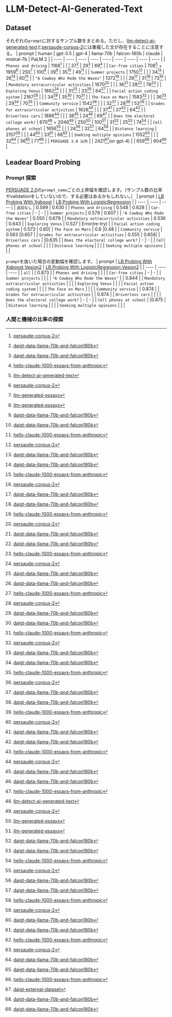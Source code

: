 # LLM-Detect-AI-Generated-Text

## Dataset

それぞれの`prompt`に対するサンプル数をまとめる。ただし、[llm-detect-ai-generated-text](https://www.kaggle.com/competitions/llm-detect-ai-generated-text/data)と[persaude-corpus-2](https://www.kaggle.com/datasets/nbroad/persaude-corpus-2/)には重複した文が存在することに注意する。
| prompt | human | gpt-3.5 | gpt-4 | llama-70b | falcon-180b | claude | mistral-7b | PaLM 2 |
| ---- | ---- | ---- | ---- | ---- | ---- | ---- | ---- | ---- |
| `Phones and driving` | 1168[^8] | | | 37[^4] | 29[^4] | 69[^6] |
| `Car-free cities` | 708[^1] + 1959[^8] | 250[^2] | 100[^2] | 39[^4] | 35[^4] | 49[^6] |
| `Summer projects` | 1750[^8] | | | 34[^4] | 26[^4] | 60[^6] |
| `"A Cowboy Who Rode the Waves"` | 1372[^8] | | | 28[^4] | 31[^4] | 73[^6] |
| `Mandatory extracurricular activities` | 1670[^8] | | | 36[^4] | 28[^4] | 78[^6] |
| `Exploring Venus` | 1862[^8] | | | 31[^4] | 33[^4] | 64[^6] |
| `Facial action coding system` | 2167[^8] | | | 34[^4] | 35[^4] | 70[^6] |
| `The Face on Mars` | 1583[^8] | | | 36[^4] | 29[^4] | 70[^6] |
| `Community service` | 1542[^8] | | | 32[^4] | 28[^4] | 53[^6] |
| `Grades for extracurricular activities` | 1626[^8] | | | 37[^4] | 27[^4] | 64[^6] |
| `Driverless cars` | 1886[^8] | | | 38[^4] | 24[^4] | 69[^6] |
| `Does the electoral college work?` | 670[^1] + 2046[^8] | 250[^2] | 100[^2] | 31[^4] | 25[^4] | 74[^6] |
| `Cell phones at school` | 1656[^8] | | | 24[^4] | 32[^4] | 64[^6] |
| `Distance learning` | 2157[^8] | | | 44[^4] | 33[^4] | 66[^6] |
| `Seeking multiple opinions` | 1552[^8] | | | 32[^4] | 36[^4] | 77[^6] |
| `PERSUADE 2.0 以外` | | 2421[^3](or gpt-4) | | 659[^4] | 604[^4] |

[^1]:[llm-detect-ai-generated-text](https://www.kaggle.com/competitions/llm-detect-ai-generated-text/data)
[^2]:[llm-generated-essays](https://www.kaggle.com/datasets/radek1/llm-generated-essays/)
[^3]:[daigt-external-dataset](https://www.kaggle.com/datasets/alejopaullier/daigt-external-dataset/)
[^4]:[daigt-data-llama-70b-and-falcon180b](https://www.kaggle.com/datasets/nbroad/daigt-data-llama-70b-and-falcon180b/)
[^5]:[daigt-proper-train-dataset](https://www.kaggle.com/datasets/thedrcat/daigt-proper-train-dataset/)
[^6]:[hello-claude-1000-essays-from-anthropic](https://www.kaggle.com/datasets/darraghdog/hello-claude-1000-essays-from-anthropic/)
[^7]:[llm-7-prompt-training-dataset](https://www.kaggle.com/datasets/carlmcbrideellis/llm-7-prompt-training-dataset/)
[^8]:[persaude-corpus-2](https://www.kaggle.com/datasets/nbroad/persaude-corpus-2/)

## Leadear Board Probing

### Prompt 探索

[PERSUADE 2.0](https://www.kaggle.com/datasets/nbroad/persaude-corpus-2)の`prompt_name`ごとの上昇幅を確認します。（サンプル数の比率やvalidationをしていないので、する必要はあるかもしれない。）
| prompt | [LB Probing With Xgboost](https://www.kaggle.com/code/room208/lb-probing-with-xgboost/notebook) | [LB Probing With LogisticRegression](https://www.kaggle.com/code/room208/lb-probing-with-logisticregression/notebook) |
| ---- | ---- | ---- |
| `追加なし` | 0.599 | 0.630 |
| `Phones and driving` | 0.548 | 0.628 |
| `Car-free cities` | - | - |
| `Summer projects` | 0.579 | 0.607 |
| `"A Cowboy Who Rode the Waves"` | 0.550 | 0.679 |
| `Mandatory extracurricular activities` | 0.536 | 0.643 |
| `Exploring Venus` | 0.527 | Error(re-try) |
| `Facial action coding system` | 0.573 | 0.60|
| `The Face on Mars` | 0.6 |0.48 |
| `Community service` | 0.583 |0.657 |
| `Grades for extracurricular activities` | 0.555 | 0.658|
| `Driverless cars` | |0.635 |
| `Does the electoral college work?` | - | - |
| `Cell phones at school` | | |
| `Distance learning` | | |
| `Seeking multiple opinions` | | |

`prompt`を抜いた場合の変動幅を確認します。
| prompt | [LB Probing With Xgboost Vesion2](https://www.kaggle.com/code/room208/lb-probing-with-xgboost-vesion2) | [LB Probing With LogisticRegression Vesion2](https://www.kaggle.com/code/room208/lb-probing-with-logisticregression-vesion2) |
| ---- | ---- | ---- |
| `all` |  | 0.873 |
| `Phones and driving` |  |  |
| `Car-free cities` | - | - |
| `Summer projects` |  |  |
| `"A Cowboy Who Rode the Waves"` |  | 0.844 |
| `Mandatory extracurricular activities` |  |  |
| `Exploring Venus` |  |  |
| `Facial action coding system` |  |  |
| `The Face on Mars` |  |  |
| `Community service` |  | 0.874 |
| `Grades for extracurricular activities` |  | 0.874 |
| `Driverless cars` |  |  |
| `Does the electoral college work?` | - | - |
| `Cell phones at school` | |0.875 |
| `Distance learning` | | |
| `Seeking multiple opinions` | | |

### 人間と機械の比率の探索
